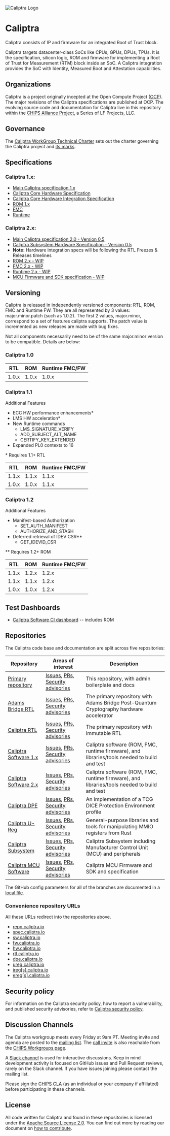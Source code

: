 ![Caliptra Logo](https://chipsalliance.github.io/Caliptra/doc/images/logo/Caliptra_logo_large.png)

# Caliptra

Caliptra consists of IP and firmware for an integrated Root of Trust block.

Caliptra targets datacenter-class SoCs like CPUs, GPUs, DPUs, TPUs. It is the
specification, silicon logic, ROM and firmware for implementing a Root of Trust
for Measurement (RTM) block inside an SoC. A Caliptra integration provides the
SoC with Identity, Measured Boot and Attestation capabilities.

## Organizations

Caliptra is a project originally incepted at the Open Compute Project
([OCP](https://www.opencompute.org/)).  The major revisions of the Caliptra
specifications are published at OCP. The evolving source code and documentation
for Caliptra live in this repository within the [CHIPS Alliance
Project](https://chipsalliance.org/), a Series of LF Projects, LLC.

## Governance

The [Caliptra WorkGroup Technical Charter](https://github.com/chipsalliance/Caliptra/blob/main/CaliptraWGTechnicalCharter.md)
sets out the charter governing the Caliptra project and [its
marks](https://github.com/chipsalliance/Caliptra/blob/main/CaliptraTrademarkPolicy.md).

## Specifications

### Caliptra 1.x:
  * [Main Caliptra specification 1.x](https://github.com/chipsalliance/Caliptra/blob/main/doc/caliptra_1x/Caliptra.md)
  * [Caliptra Core Hardware Specification](https://github.com/chipsalliance/caliptra-rtl/blob/main/docs/CaliptraHardwareSpecification.md)
  * [Caliptra Core Hardware Integration
    Specification](https://github.com/chipsalliance/caliptra-rtl/blob/main/docs/CaliptraIntegrationSpecification.md)
  * [ROM 1.x](https://github.com/chipsalliance/caliptra-sw/blob/main/rom/dev/README.md)
  * [FMC](https://github.com/chipsalliance/caliptra-sw/blob/main/fmc/README.md)
  * [Runtime](https://github.com/chipsalliance/caliptra-sw/blob/main/runtime/README.md)

### Caliptra 2.x:
  * [Main Caliptra specification 2.0 - Version 0.5](https://github.com/chipsalliance/Caliptra/blob/main/doc/Caliptra.md)
  * [Caliptra Subsystem Hardware Specification - Version 0.5](https://github.com/chipsalliance/caliptra-ss/blob/main/docs/Caliptra%202.0%20Subsystem%20Specification%201.pdf)
  * **Note:** Hardware integration specs will be following the RTL Freezes & Releases timelines
  * [ROM 2.x - WIP](https://github.com/chipsalliance/caliptra-sw/blob/main-2.x/rom/dev/README.md)
  * [FMC 2.x - WIP](https://github.com/chipsalliance/caliptra-sw/blob/main-2.x/fmc/README.md)
  * [Runtime 2.x - WIP](https://github.com/chipsalliance/caliptra-sw/blob/main-2.x/runtime/README.md)
  * [MCU Firmware and SDK specification - WIP](https://chipsalliance.github.io/caliptra-mcu-sw/)

## Versioning

Caliptra is released in independently versioned components: RTL, ROM, FMC and Runtime FW. They are all represented by 3 values: major.minor.patch (such as 1.0.2). The first 2 values, major.minor, correspond to a set of features caliptra supports. The patch value is incremented as new releases are made with bug fixes.

Not all components necessarily need to be of the same major.minor version to be compatible. Details are below:


### Caliptra 1.0
| RTL | ROM | Runtime FMC/FW |
| --- | --- | --- | 
| 1.0.x | 1.0.x | 1.0.x |

### Caliptra 1.1

Additional Features
  - ECC HW performance enhancements*
  - LMS HW acceleration*
  - New Runtime commands
    - LMS_SIGNATURE_VERIFY <link>
    - ADD_SUBJECT_ALT_NAME <link>
    - CERTIFY_KEY_EXTENDED <link>
  - Expanded PL0 contexts to 16

\* Requires 1.1+ RTL

| RTL | ROM | Runtime FMC/FW |
| --- | --- | --- |
| 1.1.x | 1.1.x | 1.1.x |
| 1.0.x | 1.0.x | 1.1.x | 


### Caliptra 1.2

Additional Features
  - Manifest-based Authorization
    - SET_AUTH_MANIFEST
    - AUTHORIZE_AND_STASH
  - Deferred retrieval of IDEV CSR**
    - GET_IDEVID_CSR

\*\* Requires 1.2+ ROM

| RTL | ROM | Runtime FMC/FW |
| --- | --- | --- |
| 1.1.x | 1.2.x | 1.2.x |
| 1.1.x | 1.1.x | 1.2.x | 
| 1.0.x | 1.0.x | 1.2.x | 

## Test Dashboards

* [Caliptra Software CI dashboard](https://chipsalliance.github.io/caliptra-sw/)
  -- includes ROM

## Repositories

The Caliptra code base and documentation are split across five repositories:

| Repository | Areas of interest | Description |
| ---------- | ---- | ----------- |
| [Primary repository](https://github.com/chipsalliance/caliptra)  | [Issues](https://github.com/chipsalliance/caliptra/issues),      [PRs](https://github.com/chipsalliance/caliptra/pulls),      [Security advisories](https://github.com/chipsalliance/caliptra/security/advisories)      | This repository, with admin boilerplate and docs |
| [Adams Bridge RTL](https://github.com/chipsalliance/adams-bridge)  | [Issues](https://github.com/chipsalliance/adams-bridge/issues),      [PRs](https://github.com/chipsalliance/adams-bridge/pulls),      [Security advisories](https://github.com/chipsalliance/adams-bridge/security/advisories)      | The primary repository with Adams Bridge Post-Quantum Cryptography hardware accelerator |
| [Caliptra RTL](https://github.com/chipsalliance/caliptra-rtl)     | [Issues](https://github.com/chipsalliance/caliptra-rtl/issues),  [PRs](https://github.com/chipsalliance/caliptra-rtl/pulls),  [Security advisories](https://github.com/chipsalliance/caliptra-rtl/security/advisories)  | The primary repository with immutable RTL |
| [Caliptra Software 1.x](https://github.com/chipsalliance/caliptra-sw) | [Issues](https://github.com/chipsalliance/caliptra-sw/issues),   [PRs](https://github.com/chipsalliance/caliptra-sw/pulls),   [Security advisories](https://github.com/chipsalliance/caliptra-sw/security/advisories)   | Caliptra software (ROM, FMC, runtime firmware), and libraries/tools needed to build and test |
| [Caliptra Software 2.x](https://github.com/chipsalliance/caliptra-sw/tree/main-2.x) | [Issues](https://github.com/chipsalliance/caliptra-sw/issues),   [PRs](https://github.com/chipsalliance/caliptra-sw/pulls),   [Security advisories](https://github.com/chipsalliance/caliptra-sw/security/advisories)   | Caliptra software (ROM, FMC, runtime firmware), and libraries/tools needed to build and test |
| [Caliptra DPE](https://github.com/chipsalliance/caliptra-dpe)     | [Issues](https://github.com/chipsalliance/caliptra-dpe/issues),  [PRs](https://github.com/chipsalliance/caliptra-dpe/pulls),  [Security advisories](https://github.com/chipsalliance/caliptra-dpe/security/advisories)  | An implementation of a TCG DICE Protection Environment profile |
| [Caliptra U-Reg](https://github.com/chipsalliance/caliptra-ureg)  | [Issues](https://github.com/chipsalliance/caliptra-ureg/issues), [PRs](https://github.com/chipsalliance/caliptra-ureg/pulls), [Security advisories](https://github.com/chipsalliance/caliptra-ureg/security/advisories) | General-purpose libraries and tools for manipulating MMIO registers from Rust |
| [Caliptra Subsystem](https://github.com/chipsalliance/caliptra-ss)| [Issues](https://github.com/chipsalliance/caliptra-ss/issues), [PRs](https://github.com/chipsalliance/caliptra-ss/pulls), [Security advisories](https://github.com/chipsalliance/caliptra-ss/security/advisories) | Caliptra Subsystem including Manufacturer Control Unit (MCU) and peripherals |
| [Caliptra MCU Software](https://github.com/chipsalliance/caliptra-mcu-sw)| [Issues](https://github.com/chipsalliance/caliptra-mcu-sw/issues), [PRs](https://github.com/chipsalliance/caliptra-mcu-sw/pulls), [Security advisories](https://github.com/chipsalliance/caliptra-mcu-sw/security/advisories) | Caliptra MCU Firmware and SDK and specification |

The GitHub config parameters for all of the branches are documented in a [local
file](https://github.com/chipsalliance/Caliptra/blob/main/GitHubRules.md).

### Convenience repository URLs

All these URLs redirect into the repositories above.

* [repo.caliptra.io](http://repo.caliptra.io)
* [spec.caliptra.io](http://spec.caliptra.io)
* [sw.caliptra.io](http://sw.caliptra.io)
* [fw.caliptra.io](http://fw.caliptra.io)
* [hw.caliptra.io](http://hw.caliptra.io)
* [rtl.caliptra.io](http://rtl.caliptra.io)
* [dpe.caliptra.io](http://dpe.caliptra.io)
* [ureg.caliptra.io](http://ureg.caliptra.io)
* [ireg\[s\].caliptra.io](http://iregs.caliptra.io)
* [ereg\[s\].caliptra.io](http://eregs.caliptra.io)

## Security policy

For information on the Caliptra security policy, how to report a vulnerability,
and published security advisories, refer to
[Caliptra security policy](https://github.com/chipsalliance/caliptra/security/policy).

## Discussion Channels

The Caliptra workgroup meets every Friday at 9am PT. Meeting invite and agenda
are posted to the [mailing list](https://lists.chipsalliance.org/g/caliptra-wg).
The [call
invite](https://teams.microsoft.com/l/meetup-join/19%3ameeting_ZTViMGQ5MDYtNGY4MS00ODY5LTg4NmQtNDE3N2QwZmVhMmNh%40thread.v2/0?context=%7b%22Tid%22%3a%2272f988bf-86f1-41af-91ab-2d7cd011db47%22%2c%22Oid%22%3a%22661ec88e-77cb-431c-935a-b377b1078af4%22%7d)
is also reachable from the [CHIPS Workgroups
page](https://www.chipsalliance.org/workgroups/).

A [Slack channel](https://join.slack.com/t/caliptraworkspace/signup)
is used for interactive discussions. Keep in mind development activity is focused on
GitHub issues and Pull Request reviews, rarely on the Slack channel. If you have
issues joining please contact the mailing list.

Please sign the [CHIPS CLA](https://github.com/chipsalliance/tsc/tree/main/cla)
(as an individual or your
[company](https://github.com/chipsalliance/tsc/blob/main/cla/CLA-status.yml) if
affiliated) before participating in these channels.

## License

All code written for Caliptra and found in these repositories is licensed under
the [Apache Source License 2.0](https://github.com/chipsalliance/Caliptra/blob/main/LICENSE). You can find out more by reading our
document on [how to contribute](https://github.com/chipsalliance/Caliptra/blob/main/CONTRIBUTING.md).
